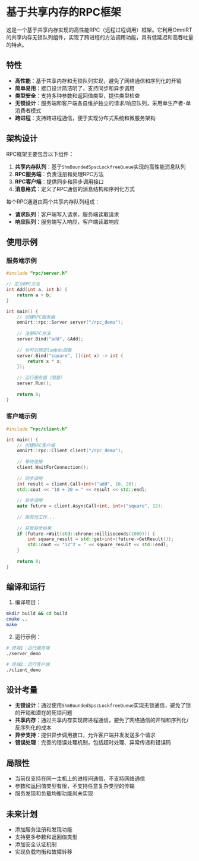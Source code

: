 # 基于共享内存的RPC框架

这是一个基于共享内存实现的高性能RPC（远程过程调用）框架。它利用OmniRT的共享内存无锁队列组件，实现了跨进程的方法调用功能，具有低延迟和高吞吐量的特点。

## 特性

- **高性能**：基于共享内存和无锁队列实现，避免了网络通信和序列化的开销
- **简单易用**：接口设计简洁明了，支持同步和异步调用
- **类型安全**：支持多种参数和返回值类型，提供类型检查
- **无锁设计**：服务端和客户端各自维护独立的请求/响应队列，采用单生产者-单消费者模式
- **跨进程**：支持跨进程通信，便于实现分布式系统和微服务架构

## 架构设计

RPC框架主要包含以下组件：

1. **共享内存队列**：基于`ShmBoundedSpscLockfreeQueue`实现的高性能消息队列
2. **RPC服务端**：负责注册和处理RPC方法
3. **RPC客户端**：提供同步和异步调用接口
4. **消息格式**：定义了RPC通信的消息结构和序列化方式

每个RPC通道由两个共享内存队列组成：
- **请求队列**：客户端写入请求，服务端读取请求
- **响应队列**：服务端写入响应，客户端读取响应

## 使用示例

### 服务端示例

```cpp
#include "rpc/server.h"

// 定义RPC方法
int Add(int a, int b) {
    return a + b;
}

int main() {
    // 创建RPC服务器
    omnirt::rpc::Server server("/rpc_demo");
    
    // 注册RPC方法
    server.Bind("add", &Add);
    
    // 也可以绑定lambda函数
    server.Bind("square", [](int x) -> int {
        return x * x;
    });
    
    // 运行服务器（阻塞）
    server.Run();
    
    return 0;
}
```

### 客户端示例

```cpp
#include "rpc/client.h"

int main() {
    // 创建RPC客户端
    omnirt::rpc::Client client("/rpc_demo");
    
    // 等待连接
    client.WaitForConnection();
    
    // 同步调用
    int result = client.Call<int>("add", 10, 20);
    std::cout << "10 + 20 = " << result << std::endl;
    
    // 异步调用
    auto future = client.AsyncCall<int, int>("square", 12);
    
    // 做其他工作...
    
    // 获取异步结果
    if (future->Wait(std::chrono::milliseconds(1000))) {
        int square_result = std::get<int>(future->GetResult());
        std::cout << "12^2 = " << square_result << std::endl;
    }
    
    return 0;
}
```

## 编译和运行

1. 编译项目：
```bash
mkdir build && cd build
cmake ..
make
```

2. 运行示例：
```bash
# 终端1：运行服务端
./server_demo

# 终端2：运行客户端
./client_demo
```

## 设计考量

- **无锁设计**：通过使用`ShmBoundedSpscLockfreeQueue`实现无锁通信，避免了锁的开销和潜在的死锁问题
- **共享内存**：通过共享内存实现跨进程通信，避免了网络通信的开销和序列化/反序列化的成本
- **异步支持**：提供异步调用接口，允许客户端并发发送多个请求
- **错误处理**：完善的错误处理机制，包括超时处理、异常传递和错误码

## 局限性

- 当前仅支持在同一主机上的进程间通信，不支持网络通信
- 参数和返回值类型有限，不支持任意复杂类型的传输
- 服务发现和负载均衡功能尚未实现

## 未来计划

- 添加服务注册和发现功能
- 支持更多参数和返回值类型
- 添加安全认证机制
- 实现负载均衡和故障转移
